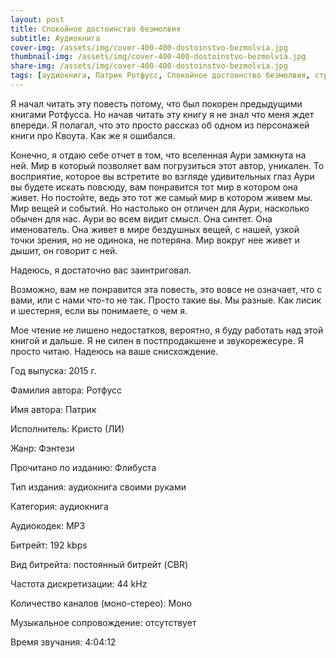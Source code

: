 ```yaml
---
layout: post
title: Спокойное достоинство безмолвия
subtitle: Аудиокнига
cover-img: /assets/img/cover-400-400-dostoinstvo-bezmolvia.jpg
thumbnail-img: /assets/img/cover-400-400-dostoinstvo-bezmolvia.jpg
share-img: /assets/img/cover-400-400-dostoinstvo-bezmolvia.jpg
tags: [аудиокнига, Патрик Ротфусс, Спокойное достоинство безмолвия, страхи мудреца, Хроника убийцы короля]
---
```

Я начал читать эту повесть потому, что был покорен предыдущими книгами Ротфусса. Но начав читать эту книгу я не знал что меня ждет впереди. Я полагал, что это просто рассказ об одном из персонажей книги про Квоута. Как же я ошибался.

Конечно, я отдаю себе отчет в том, что вселенная Аури замкнута на ней. Мир в который позволяет вам погрузиться этот автор, уникален. То восприятие, которое вы встретите во взгляде удивительных глаз Аури вы будете искать повсюду, вам понравится тот мир в котором она живет. Но постойте, ведь это тот же самый мир в котором живем мы. Мир вещей и событий. Но настолько он отличен для Аури, насколько обычен для нас. Аури во всем видит смысл. Она синтет. Она именователь. Она живет в мире бездушных вещей, с нашей, узкой точки зрения, но не одинока, не потеряна. Мир вокруг нее живет и дышит, он говорит с ней.

Надеюсь, я достаточно вас заинтриговал.

Возможно, вам не понравится эта повесть, это вовсе не означает, что с вами, или с нами что-то не так. Просто такие вы. Мы разные. Как лисик и шестерня, если вы понимаете, о чем я.

Мое чтение не лишено недостатков, вероятно, я буду работать над этой книгой и дальше. Я не силен в постпродакшене и звукорежесуре. Я просто читаю. Надеюсь на ваше снисхождение.

Год выпуска: 2015 г.

Фамилия автора: Ротфусс

Имя автора: Патрик

Исполнитель: Кристо (ЛИ)

Жанр: Фэнтези

Прочитано по изданию: Флибуста

Тип издания: аудиокнига своими руками

Категория: аудиокнига

Аудиокодек: MP3

Битрейт: 192 kbps

Вид битрейта: постоянный битрейт (CBR)

Частота дискретизации: 44 kHz

Количество каналов (моно-стерео): Моно

Музыкальное сопровождение: отсутствует

Время звучания: 4:04:12
